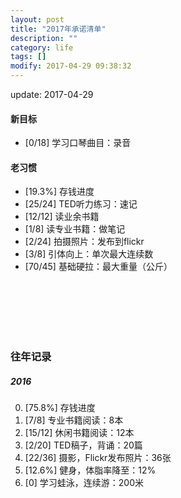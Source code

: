 ```yaml
---
layout: post
title: "2017年承诺清单"
description: ""
category: life
tags: []
modify: 2017-04-29 09:38:32
---
```


update: 2017-04-29


#### 新目标
+ [0/18] 学习口琴曲目：录音

#### 老习惯
+ [19.3%] 存钱进度
+ [25/24] TED听力练习：速记
+ [12/12] 读业余书籍
+ [1/8] 读专业书籍：做笔记
+ [2/24] 拍摄照片：发布到flickr
+ [3/8] 引体向上：单次最大连续数
+ [70/45] 基础硬拉：最大重量（公斤）

<br />
<br />
<br />
<br />
<br />

### 往年记录

##### 2016
0. [75.8%] 存钱进度
1. [7/8] 专业书籍阅读：8本
2. [15/12] 休闲书籍阅读：12本
4. [2/20] TED稿子，背诵：20篇
5. [22/36] 摄影，Flickr发布照片：36张
3. [12.6%] 健身，体脂率降至：12%
6. [0] 学习蛙泳，连续游：200米
